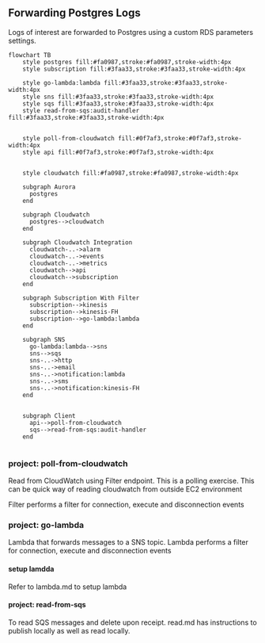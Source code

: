 ## Forwarding Postgres Logs

Logs of interest are forwarded to Postgres using a custom RDS parameters settings.


```mermaid
flowchart TB
    style postgres fill:#fa0987,stroke:#fa0987,stroke-width:4px
    style subscription fill:#3faa33,stroke:#3faa33,stroke-width:4px

    style go-lambda:lambda fill:#3faa33,stroke:#3faa33,stroke-width:4px
    style sns fill:#3faa33,stroke:#3faa33,stroke-width:4px
    style sqs fill:#3faa33,stroke:#3faa33,stroke-width:4px
    style read-from-sqs:audit-handler fill:#3faa33,stroke:#3faa33,stroke-width:4px


    style poll-from-cloudwatch fill:#0f7af3,stroke:#0f7af3,stroke-width:4px
    style api fill:#0f7af3,stroke:#0f7af3,stroke-width:4px

    
    style cloudwatch fill:#fa0987,stroke:#fa0987,stroke-width:4px        
        
    subgraph Aurora
      postgres
    end
    
    subgraph Cloudwatch
      postgres-->cloudwatch
    end
    
    subgraph Cloudwatch Integration
      cloudwatch-..->alarm
      cloudwatch-..->events
      cloudwatch-..->metrics
      cloudwatch-->api
      cloudwatch-->subscription
    end
    
    subgraph Subscription With Filter
      subscription-->kinesis
      subscription-->kinesis-FH
      subscription-->go-lambda:lambda
    end
    
    subgraph SNS
      go-lambda:lambda-->sns
      sns-->sqs
      sns-..->http
      sns-..->email
      sns-..->notification:lambda
      sns-..->sms
      sns-..->notification:kinesis-FH
    end
    
    
    subgraph Client
      api-->poll-from-cloudwatch
      sqs-->read-from-sqs:audit-handler
    end
    
```


### project: poll-from-cloudwatch

Read from CloudWatch using Filter endpoint. This is a polling exercise. This can be quick way of reading cloudwatch from
outside EC2 environment

Filter performs a filter for connection, execute and disconnection events

### project: go-lambda

Lambda that forwards messages to a SNS topic. Lambda performs a filter for connection, execute and disconnection events

#### setup lamdda

Refer to lambda.md to setup lambda

#### project: read-from-sqs

To read SQS messages and delete upon receipt. read.md has instructions to publish locally as well as read locally.
